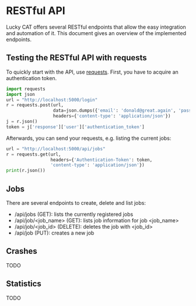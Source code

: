 # RESTful API #
Lucky CAT offers several RESTful endpoints that allow the easy integration and automation of it. This document gives an overview
of the implemented endpoints.

## Testing the RESTful API with requests ##
To quickly start with the API, use [requests](http://docs.python-requests.org). First, you have to acquire an authentication token.
```python
import requests
import json
url = "http://localhost:5000/login"
r = requests.post(url,
                  data=json.dumps({'email': 'donald@great.again', 'password': 'password'}),
                  headers={'content-type': 'application/json'})
j = r.json()
token = j['response']['user']['authentication_token']
```
Afterwards, you can send your requests, e.g. listing the current jobs:
```python
url = "http://localhost:5000/api/jobs"
r = requests.get(url, 
                 headers={'Authentication-Token': token, 
                 'content-type': 'application/json'})
print(r.json())
```
## Jobs ##
There are several endpoints to create, delete and list jobs:
- /api/jobs (GET): lists the currently registered jobs
- /api/job/<job_name> (GET): lists job information for job <job_name>
- /api/job/<job_id> (DELETE): deletes the job with <job_id>
- /api/job (PUT): creates a new job

## Crashes ##

TODO

## Statistics ##

TODO
